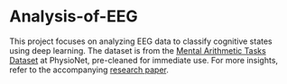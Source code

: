 # Analysis-of-EEG
This project focuses on analyzing EEG data to classify cognitive states using deep learning. The dataset is from the [Mental Arithmetic Tasks Dataset](https://physionet.org/content/eegmat/1.0.0/) at PhysioNet, pre-cleaned for immediate use. For more insights, refer to the accompanying [research paper](https://www.mdpi.com/2306-5729/4/1/14).
